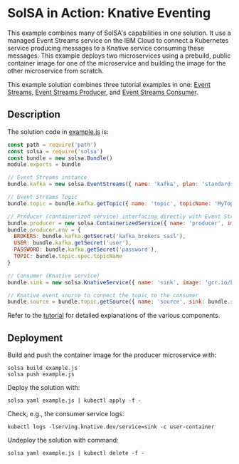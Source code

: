 <!--
#
# Copyright 2019 IBM Corporation
#
# Licensed under the Apache License, Version 2.0 (the "License");
# you may not use this file except in compliance with the License.
# You may obtain a copy of the License at
#
#     http://www.apache.org/licenses/LICENSE-2.0
#
# Unless required by applicable law or agreed to in writing, software
# distributed under the License is distributed on an "AS IS" BASIS,
# WITHOUT WARRANTIES OR CONDITIONS OF ANY KIND, either express or implied.
# See the License for the specific language governing permissions and
# limitations under the License.
-->

# SolSA in Action: Knative Eventing

This example combines many of SolSA's capabilities in one solution. It use a
managed Event Streams service on the IBM Cloud to connect a Kubernetes service
producing messages to a Knative service consuming these messages. This example
deploys two microservices using a prebuild, public container image for one of
the microservice and building the image for the other microservice from scratch.

This example solution combines three tutorial examples in one: [Event
Streams](../../tutorial#example-event-streams), [Event Streams
Producer](../../tutorial#example-event-streams-producer), and [Event Streams
Consumer](../../tutorial#example-event-streams-consumer).

## Description

The solution code in [example.js](example.js) is:
```javascript
const path = require('path')
const solsa = require('solsa')
const bundle = new solsa.Bundle()
module.exports = bundle

// Event Streams instance
bundle.kafka = new solsa.EventStreams({ name: 'kafka', plan: 'standard', serviceClassType: 'CF' })

// Event Streams Topic
bundle.topic = bundle.kafka.getTopic({ name: 'topic', topicName: 'MyTopic' })

// Producer (containerized service) interfacing directly with Event Streams
bundle.producer = new solsa.ContainerizedService({ name: 'producer', image: 'kafka-producer', build: path.join(__dirname, '..', '..', 'tutorial', 'kafka-producer') })
bundle.producer.env = {
  BROKERS: bundle.kafka.getSecret('kafka_brokers_sasl'),
  USER: bundle.kafka.getSecret('user'),
  PASSWORD: bundle.kafka.getSecret('password'),
  TOPIC: bundle.topic.spec.topicName
}

// Consumer (Knative service)
bundle.sink = new solsa.KnativeService({ name: 'sink', image: 'gcr.io/knative-releases/github.com/knative/eventing-sources/cmd/event_display' })

// Knative event source to connect the topic to the consumer
bundle.source = bundle.topic.getSource({ name: 'source', sink: bundle.sink })
```
Refer to the [tutorial](../../tutorial#example-event-streams) for detailed
explanations of the various components.

## Deployment

Build and push the container image for the producer microservice with:
```shell
solsa build example.js
solsa push example.js
```
Deploy the solution with:
```shell
solsa yaml example.js | kubectl apply -f -
```
Check, e.g.,  the consumer service logs:
```shell
kubectl logs -lserving.knative.dev/service=sink -c user-container
```
Undeploy the solution with command:
```shell
solsa yaml example.js | kubectl delete -f -
```
